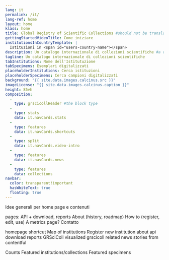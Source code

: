```yaml
---
lang: it
permalink: /it/
lang-ref: home
layout: home
klass: home
title: Global Registry of Scientific Collections #should not be translated
gettingStartedVideoTitle: Come iniziare
institutionsInCountryTemplate: |
  Istituzioni in <span id="users-country-name"></span>
description: Un catalogo internazionale di collezioni scientifiche #a descripton for the head element
tagline: Un catalogo internazionale di collezioni scientifiche
tabInstitutions: Nome dell'Istitutuzione
tabSpecimens: Esemplari digitalizzati
placeholderInstitutions: Cerca istituzioni
placeholderSpecimens: Cerca campioni digitalizzati
background: "{{ site.data.images.calcinus.src }}"
imageLicense: "{{ site.data.images.calcinus.caption }}"
height: 85vh
composition:
  - 
    type: grscicollHeader #the block type
  - 
    type: stats
    data: it.navCards.stats
  - 
    type: features
    data: it.navCards.shortcuts
  - 
    type: split
    data: it.navCards.video-intro
  - 
    type: features
    data: it.navCards.news
  - 
    type: features
    data: collections
navbar:
  color: transparent!important
  hasWhiteText: true
  floating: true
---
```


Idee generali per home page e contenuti

pages: API + download, reports About (history, roadmap) How to (register, edit, use) A metrics page? Contatto

homepage shortcut Map of institutions Register new institution about api download reports GRSciColl visualized grscicoll related news stories from contentful

Counts Featured institutions/collections Featured specimens

